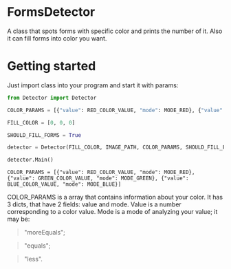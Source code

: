 # FormsDetector
A class that spots forms with specific color and prints the number of it.
Also it can fill forms into color you want.

# Getting started

Just import class into your program and start it with params:

```python
from Detector import Detector

COLOR_PARAMS = [{"value": RED_COLOR_VALUE, "mode": MODE_RED}, {"value": GREEN_COLOR_VALUE, "mode": MODE_GREEN}, {"value": BLUE_COLOR_VALUE, "mode": MODE_BLUE}]

FILL_COLOR = [0, 0, 0]

SHOULD_FILL_FORMS = True

detector = Detector(FILL_COLOR, IMAGE_PATH, COLOR_PARAMS, SHOULD_FILL_FORMS)

detector.Main()
```

```
COLOR_PARAMS = [{"value": RED_COLOR_VALUE, "mode": MODE_RED}, {"value": GREEN_COLOR_VALUE, "mode": MODE_GREEN}, {"value": BLUE_COLOR_VALUE, "mode": MODE_BLUE}]
```

COLOR_PARAMS is a array that contains information about your color.
It has 3 dicts, that have 2 fields: value and mode.
Value is a number corresponding to a color value.
Mode is a mode of analyzing your value; it may be:
> "moreEquals";

> "equals"; 

> "less".
